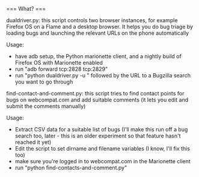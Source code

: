 === What? ===

dualdriver.py: this script controls two browser instances, for example Firefox OS on a Flame and a desktop browser. It helps you do bug triage by loading bugs and launching the relevant URLs on the phone automatically

Usage:
 * have adb setup, the Python marionette client, and a nightly build of Firefox OS with Marionette enabled
 * run "adb forward tcp:2828 tcp:2829"
 * run "python dualdriver.py -u " followed by the URL to a Bugzilla search you want to go through

find-contact-and-comment.py: this script tries to find contact points for bugs on webcompat.com and add suitable comments (it lets you edit and submit the comments manually)

Usage: 
* Extract CSV data for a suitable list of bugs (I'll make this run off a bug search too, later - this is an older experiment so that feature hasn't reached it yet)
* Edit the script to set dirname and filename variables (I know, I'll fix this too)
* make sure you're logged in to webcompat.com in the Marionette client
* run "python find-contacts-and-comment.py"
